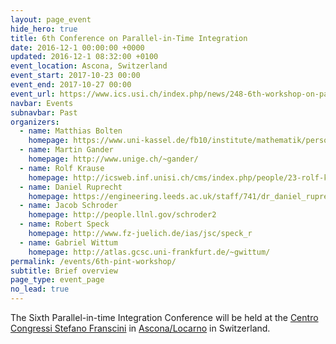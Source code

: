 ```yaml
---
layout: page_event
hide_hero: true
title: 6th Conference on Parallel-in-Time Integration
date: 2016-12-1 00:00:00 +0000
updated: 2016-12-1 08:32:00 +0100
event_location: Ascona, Switzerland
event_start: 2017-10-23 00:00
event_end: 2017-10-27 00:00
event_url: https://www.ics.usi.ch/index.php/news/248-6th-workshop-on-parallel-in-time-methods-in-monte-verita
navbar: Events
subnavbar: Past
organizers:
  - name: Matthias Bolten
    homepage: https://www.uni-kassel.de/fb10/institute/mathematik/personen/professoren/person/1652-Matthias-Bolten.html
  - name: Martin Gander
    homepage: http://www.unige.ch/~gander/
  - name: Rolf Krause
    homepage: http://icsweb.inf.unisi.ch/cms/index.php/people/23-rolf-krause.html
  - name: Daniel Ruprecht
    homepage: https://engineering.leeds.ac.uk/staff/741/dr_daniel_ruprecht
  - name: Jacob Schroder
    homepage: http://people.llnl.gov/schroder2
  - name: Robert Speck
    homepage: http://www.fz-juelich.de/ias/jsc/speck_r
  - name: Gabriel Wittum
    homepage: http://atlas.gcsc.uni-frankfurt.de/~gwittum/
permalink: /events/6th-pint-workshop/
subtitle: Brief overview
page_type: event_page
no_lead: true
---
```


The Sixth Parallel-in-time Integration Conference will be held at the [Centro Congressi Stefano Franscini](http://www.csf.ethz.ch/) in [Ascona/Locarno](https://goo.gl/maps/zFmKhLY6BW32) in Switzerland.
